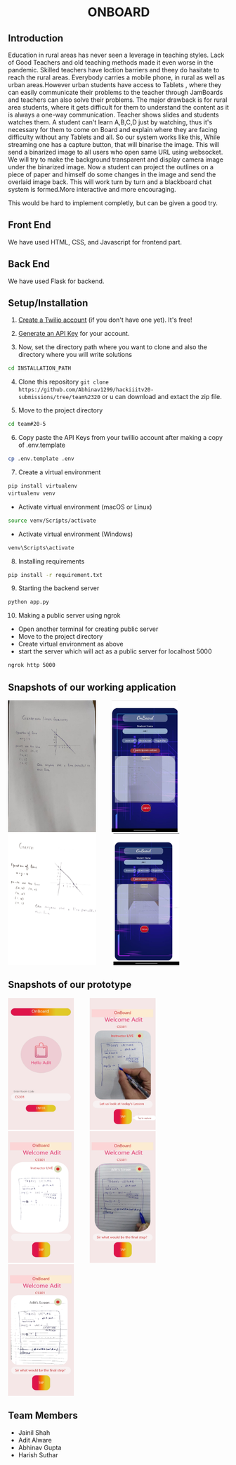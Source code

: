 <div align="center" ><h1> ONBOARD </h1></div>

## Introduction
Education in rural areas has never seen a leverage in teaching styles.
Lack of Good Teachers and old teaching methods made it even worse in the pandemic.
Skilled teachers have loction barriers and theey do hasitate to reach the rural areas.
Everybody carries a mobile phone, in rural as well as urban areas.However urban students have access to Tablets , 
where they can easily communicate their problems to the teacher  through JamBoards and teachers can also solve their problems.
The major drawback is for rural area students, where it gets difficult for them to understand the content as it is always a one-way communication.
Teacher shows slides and students watches them.
A student can't learn A,B,C,D just by watching, thus it's necessary for them to come on Board and explain where they are facing difficulty without any Tablets and all.
So our system works like this,
While streaming one has a capture button, that will binarise the image.
This will send a binarized image to all users who open same URL using websocket.
We will try to make the background transparent and display camera image under the binarized image.
Now a student can project the outlines on a piece of paper and himself do some changes in the image and send the overlaid image back.
This will work turn by turn and a blackboard chat system is formed.More interactive and more encouraging.

This would be hard to implement completly, but can be given a good try.

## Front End
We have used HTML, CSS, and Javascript for frontend part.

## Back End
We have used Flask for backend.

## Setup/Installation

1. [Create a Twilio account](https://www.twilio.com) (if you don't have one yet). It's free!


2. [Generate an API Key](https://www.twilio.com/console/project/api-keys) for your account.

3. Now, set the directory path where you want to clone and also the directory where you will write solutions

```sh
cd INSTALLATION_PATH 
```
4.  Clone this repository `git clone https://github.com/Abhinav1299/hackiiitv20-submissions/tree/team%2320`
or u can download and extact the zip file.

5. Move to the project directory
```sh
cd team#20-5
```
6. Copy paste the API Keys from your twillio account after making a copy of .env.template
```sh
cp .env.template .env
```
7. Create a virtual environment
```sh
pip install virtualenv
virtualenv venv
```
- Activate virtual environment (macOS or Linux)
```sh
source venv/Scripts/activate
```
- Activate virtual environment (Windows)

```sh
venv\Scripts\activate 
```
8. Installing requirements
```sh
pip install -r requirement.txt
```

9. Starting the backend server
```sh
python app.py 
```
10. Making a public server using ngrok
- Open another terminal for creating public server
- Move to the project directory 
- Create virtual environment as above
- start the server which will act as a public server for localhost 5000 


```sh
ngrok http 5000
```


## Snapshots of our working application

<!-- ![output](final.jpeg|width=100) -->


<img src="image/1.jpeg" width="200" height="300">&emsp;  &emsp; <img src="image/2.jpeg" width="150" height="300"> 
<img src="image/graph_output.png" width="200" height="300"> &emsp;  &emsp; <img src="image/3.jpeg" width="150" height="300">


## Snapshots of our prototype

<img src="prototype1.jpeg" width="150" height="300">&emsp;  &emsp; <img src="prototype2.jpeg" width="150" height="300"> &emsp;  &emsp; <img src="prototype3.jpeg" width="150" height="300">&emsp;  &emsp; <img src="prototype4.jpeg" width="150" height="300">&emsp;  &emsp; <img src="prototype5.jpeg" width="150" height="300">



## Team Members

* Jainil Shah
* Adit Alware
* Abhinav Gupta
* Harish Suthar

